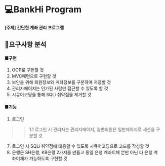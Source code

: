 # 💻BankHi Program
#### [주제] 간단한 계좌 관리 프로그램
## 📌요구사항 분석
#### ■구현
1. OOP로 구현할 것
2. MVC패턴으로 구현할 것
3. 보안을 위해 회원정보와 계좌정보를 구분하여 저장할 것
4. 관리자페이지는 인가된 사람만 접근할 수 있도록 할 것
5. 시큐어코딩을 통해 SQLi 취약점을 제거할 것
#### ■기능
1. 로그인
>>1.1 로그인 시 관리자는 관리자페이지, 일반회원은 일반페이지로 세션을 구분할 것
7. 로그인 시 SQLi 취약점에 대응할 수 있도록 시큐어코딩으로 코드를 작성할 것
8. 은행은 SH은행, KB은행 2가지를 만들고 동일 은행 계좌이체 뿐만 아닌 타 은행 계좌이체가 가능하도록 구현할 것
